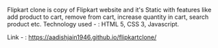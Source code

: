 Flipkart clone is copy of Flipkart website and it's Static with features like add product to cart, remove from cart, increase quantity in cart, search product etc.
Technology used - : HTML 5, CSS 3, Javascript.

Link - : https://aadishjain1946.github.io/flipkartclone/
